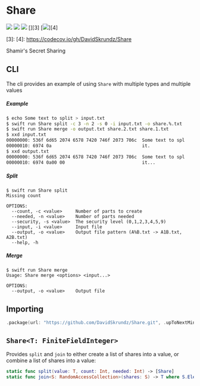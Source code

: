 # Share

[![](https://img.shields.io/badge/Swift-4.2-orange.svg)][1]
[![](https://img.shields.io/badge/os-macOS%20|%20Linux-lightgray.svg)][1]
[![](https://travis-ci.com/DavidSkrundz/Math.svg?branch=master)][2]
[![]()][3]
[![](https://codecov.io/gh/DavidSkrundz/Share/branch/master/graph/badge.svg)][4]

[1]: https://swift.org/download/#releases
[2]: https://travis-ci.com/DavidSkrundz/Share
[3]: 
[4]: https://codecov.io/gh/DavidSkrundz/Share

Shamir's Secret Sharing

## CLI

The cli provides an example of using `Share` with multiple types and multiple values

##### Example

```Bash
$ echo Some text to split > input.txt
$ swift run Share split -c 3 -n 2 -s 0 -i input.txt -o share.%.txt
$ swift run Share merge -o output.txt share.2.txt share.1.txt
$ xxd input.txt
00000000: 536f 6d65 2074 6578 7420 746f 2073 706c  Some text to spl
00000010: 6974 0a                                  it.
$ xxd output.txt
00000000: 536f 6d65 2074 6578 7420 746f 2073 706c  Some text to spl
00000010: 6974 0a00 00                             it...
```

##### Split

```
$ swift run Share split
Missing count

OPTIONS:
  --count, -c <value>     Number of parts to create
  --needed, -n <value>    Number of parts needed
  --security, -s <value>  The security level (0,1,2,3,4,5,9)
  --input, -i <value>     Input file
  --output, -o <value>    Output file pattern (A%B.txt -> A1B.txt, A2B.txt)
  --help, -h 
```

##### Merge

```
$ swift run Share merge
Usage: Share merge <options> <input...>

OPTIONS:
  --output, -o <value>    Output file
```

## Importing

```Swift
.package(url: "https://github.com/DavidSkrundz/Share.git", .upToNextMinor(from: "1.0.0"))
```

## `Share<T: FiniteFieldInteger>`

Provides `split` and `join` to either create a list of shares into a value, or combine a list of shares into a value:

```Swift
static func split(value: T, count: Int, needed: Int) -> [Share]
static func join<S: RandomAccessCollection>(shares: S) -> T where S.Element == Share, S.Index == Int
```
